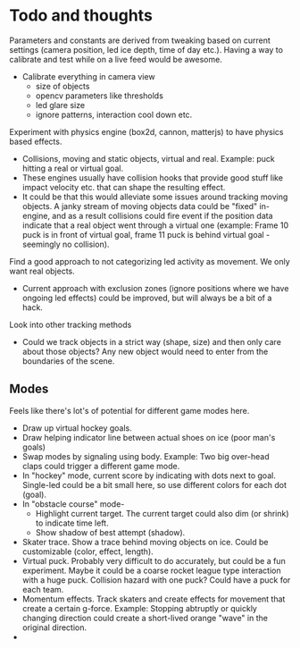 # Todo and thoughts

Parameters and constants are derived from tweaking based on current settings (camera position, led ice depth, time of day etc.). Having a way to calibrate and test while on a live feed would be awesome.

- Calibrate everything in camera view
  - size of objects
  - opencv parameters like thresholds
  - led glare size
  - ignore patterns, interaction cool down etc.

Experiment with physics engine (box2d, cannon, matterjs) to have physics based effects.

- Collisions, moving and static objects, virtual and real. Example: puck hitting a real or virtual goal.
- These engines usually have collision hooks that provide good stuff like impact velocity etc. that can shape the resulting effect.
- It could be that this would alleviate some issues around tracking moving objects. A janky stream of moving objects data could be "fixed" in-engine, and as a result collisions could fire event if the position data indicate that a real object went through a virtual one (example: Frame 10 puck is in front of virtual goal, frame 11 puck is behind virtual goal - seemingly no collision).

Find a good approach to not categorizing led activity as movement. We only want real objects.

- Current approach with exclusion zones (ignore positions where we have ongoing led effects) could be improved, but will always be a bit of a hack.

Look into other tracking methods

- Could we track objects in a strict way (shape, size) and then only care about those objects? Any new object would need to enter from the boundaries of the scene.

## Modes

Feels like there's lot's of potential for different game modes here.

- Draw up virtual hockey goals.
- Draw helping indicator line between actual shoes on ice (poor man's goals)
- Swap modes by signaling using body. Example: Two big over-head claps could trigger a different game mode.
- In "hockey" mode, current score by indicating with dots next to goal. Single-led could be a bit small here, so use different colors for each dot (goal).
- In "obstacle course" mode-
  - Highlight current target. The current target could also dim (or shrink) to indicate time left.
  - Show shadow of best attempt (shadow).
- Skater trace. Show a trace behind moving objects on ice. Could be customizable (color, effect, length).
- Virtual puck. Probably very difficult to do accurately, but could be a fun experiment. Maybe it could be a coarse rocket league type interaction with a huge puck. Collision hazard with one puck? Could have a puck for each team.
- Momentum effects. Track skaters and create effects for movement that create a certain g-force. Example: Stopping abtruptly or quickly changing direction could create a short-lived orange "wave" in the original direction.
-
